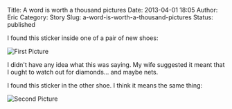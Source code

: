 Title: A word is worth a thousand pictures
Date: 2013-04-01 18:05
Author: Eric
Category: Story
Slug: a-word-is-worth-a-thousand-pictures
Status: published

I found this sticker inside one of a pair of new shoes:

![First Picture]({static}/images/shoe-1.jpg)

I didn't have any idea what this was saying. My wife suggested it meant
that I ought to watch out for diamonds... and maybe nets.

I found this sticker in the other shoe. I think it means the same thing:

![Second Picture]({static}/images/shoe-2.jpg)
